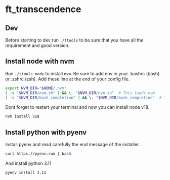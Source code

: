 # ft_transcendence

## Dev

Before starting to dev run `./ttools` to be sure that you have all the requirement and good version.

## Install node with nvm

Run `./ttools node` to install `nvm`.
Be sure to add env in your .bashrc (bash) or .zshrc (zsh). Add these line at the end of your config file.

```sh
export NVM_DIR="$HOME/.nvm"
[ -s "$NVM_DIR/nvm.sh" ] && \. "$NVM_DIR/nvm.sh"  # This loads nvm
[ -s "$NVM_DIR/bash_completion" ] && \. "$NVM_DIR/bash_completion"  # This loads nvm bash_completion
```

Dont forget to restart your terminal and now you can install node v18.
```sh
nvm install v18
```

## Install python with pyenv

Install pyenv and read carefully the end message of the installer.

```sh
curl https://pyenv.run | bash

```

And install python 3.11

```sh
pyenv install 3.11
```
